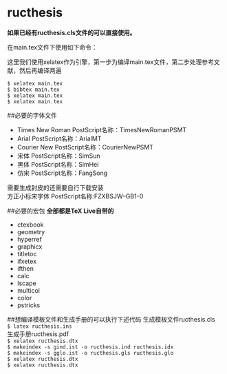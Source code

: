 # ructhesis  

**如果已经有ructhesis.cls文件的可以直接使用。**  

在main.tex文件下使用如下命令：  

这里我们使用xelatex作为引擎，第一步为编译main.tex文件，第二步处理参考文献，然后再编译两遍  

`$ xelatex main.tex`  
`$ bibtex main.tex`  
`$ xelatex main.tex`  
`$ xelatex main.tex` 

##必要的字体文件

- Times New Roman  PostScript名称：TimesNewRomanPSMT   
- Arial PostScript名称：ArialMT  
- Courier New  PostScript名称：CourierNewPSMT  
- 宋体  PostScript名称：SimSun  
- 黑体  PostScript名称：SimHei  
- 仿宋  PostScript名称：FangSong  

需要生成封皮的还需要自行下载安装  
方正小标宋字体 PostScript名称:FZXBSJW–GB1-0

##必要的宏包
**全部都是TeX Live自带的**
- ctexbook
- geometry
- hyperref
- graphicx
- titletoc
- ifxetex
- ifthen
- calc
- lscape
- multicol
- color
- pstricks

##想编译模板文件和生成手册的可以执行下述代码
生成模板文件ructhesis.cls  
`$ latex ructhesis.ins`  
生成手册ructhesis.pdf  
`$ xelatex ructhesis.dtx`  
`$ makeindex -s gind.ist -o ructhesis.ind ructhesis.idx `  
`$ makeindex -s gglo.ist -o ructhesis.gls ructhesis.glo `  
`$ xelatex ructhesis.dtx`  
`$ xelatex ructhesis.dtx`  
